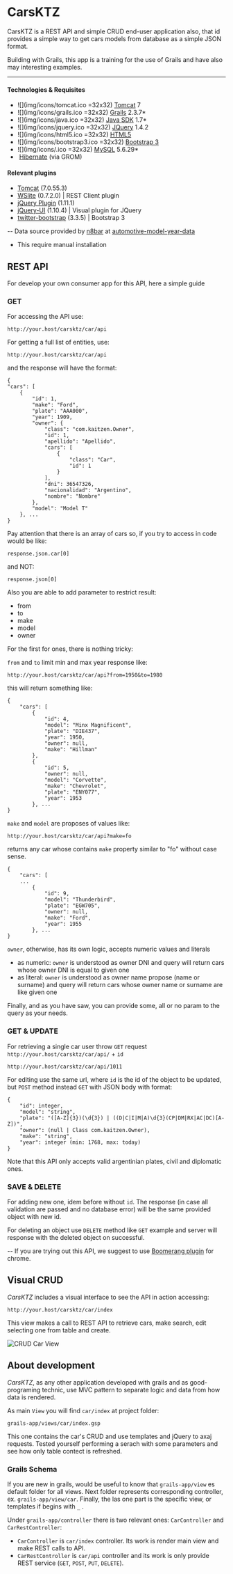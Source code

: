 # CarsKTZ
CarsKTZ is a REST API and simple CRUD end-user application also, that id provides a simple way to get cars models from database as a simple JSON format.

Building with Grails, this app is a training for the use of Grails and have also may interesting examples.

---

#### Technologies & Requisites
- ![](img/icons/tomcat.ico =32x32) [Tomcat]() 7
- ![](img/icons/grails.ico =32x32) [Grails]() 2.3.7*
- ![](img/icons/java.ico =32x32) [Java SDK]() 1.7*
- ![](img/icons/jquery.ico =32x32) [JQuery]() 1.4.2
- ![](img/icons/html5.ico =32x32) [HTML5]()
- ![](img/icons/bootstrap3.ico =32x32) [Bootstrap 3]()
- ![](img/icons/.ico =32x32) [MySQL]() 5.6.29*
- ![]() [Hibernate]() (via GROM)

#### Relevant plugins
- [Tomcat](https://grails.org/plugin/tomcat) (7.0.55.3)
- [WSlite](https://grails.org/plugin/wslite) (0.7.2.0) | REST Client plugin
- [jQuery Plugin](https://grails.org/plugin/jquery) (1.11.1)
- [jQuery-UI](https://grails.org/plugin/jquery-ui) (1.10.4) | Visual plugin for JQuery
- [twitter-bootstrap](https://grails.org/plugin/twitter-bootstrap) (3.3.5) | Bootstrap 3

--
Data source provided by [n8bar](https://github.com/n8barr) at [automotive-model-year-data](https://github.com/n8barr/automotive-model-year-data)
* This require manual installation

## REST API
For develop your own consumer app for this API, here a simple guide

### GET
For accessing the API use:

    http://your.host/carsktz/car/api

For getting a full list of entities, use:

    http://your.host/carsktz/car/api

and the response will have the format:

    {
    "cars": [
        {
            "id": 1,
            "make": "Ford",
            "plate": "AAA000",
            "year": 1909,
            "owner": {
                "class": "com.kaitzen.Owner",
                "id": 1,
                "apellido": "Apellido",
                "cars": [
                    {
                        "class": "Car",
                        "id": 1
                    }
                ],
                "dni": 36547326,
                "nacionalidad": "Argentino",
                "nombre": "Nombre"
            },
            "model": "Model T"
        }, ...
    }

Pay attention that there is an array of cars so, if you try to access in code would be like:

    response.json.car[0]

and NOT:

    response.json[0]

Also you are able to add parameter to restrict result:
- from
- to
- make
- model
- owner

For the first for ones, there is nothing tricky: 

`from` and `to` limit min and max year response like:

    http://your.host/carsktz/car/api?from=1950&to=1980

this will return something like:
    
    {
        "cars": [
            {
                "id": 4,
                "model": "Minx Magnificent",
                "plate": "DIE437",
                "year": 1950,
                "owner": null,
                "make": "Hillman"
            },
            {
                "id": 5,
                "owner": null,
                "model": "Corvette",
                "make": "Chevrolet",
                "plate": "ENY077",
                "year": 1953
            }, ...
    }

`make` and `model` are proposes of values like:

    http://your.host/carsktz/car/api?make=fo

returns any car whose contains `make` property similar to "fo" without case sense. 

    {
        "cars": [
        ...
            {
                "id": 9,
                "model": "Thunderbird",
                "plate": "EGW705",
                "owner": null,
                "make": "Ford",
                "year": 1955
            }, ...
    }

`owner`, otherwise, has its own logic, accepts numeric values and literals
- as numeric: `owner` is understood as owner DNI and query will return cars whose owner DNI is equal to given one
- as literal: `owner` is understood as owner name propose (name or surname) and query will return cars whose owner name or surname are like given one
 
 Finally, and as you have saw, you can provide some, all or no param to the query as your needs.
 
### GET & UPDATE

For retrieving a single car user throw `GET` request `http://your.host/carsktz/car/api/` + `id`

    http://your.host/carsktz/car/api/1011

For editing use the same url, where `id` is the id of the object to be updated, but `POST` method instead `GET` with JSON body with format:

    {
        "id": integer,
        "model": "string",
        "plate": "([A-Z]{3})(\d{3}) | ((D|C|I|M|A)\d{3}(CP|DM|RX|AC|DC)[A-Z])",
        "owner": (null | Class com.kaitzen.Owner),
        "make": "string",
        "year": integer (min: 1768, max: today)
    }

Note that this API only accepts valid argentinian plates, civil and diplomatic ones.

### SAVE & DELETE 

For adding new one, idem before without `id`. The response (in case all validation are passed and no database error) will be the same provided object with new id.

For deleting an object use `DELETE` method like `GET` example and server will response with the deleted object on successful.

--
If you are trying out this API, we suggest to use [Boomerang plugin](https://chrome.google.com/webstore/detail/boomerang-soap-rest-clien/eipdnjedkpcnlmmdfdkgfpljanehloah?utm_source=gmail) for chrome.

## Visual CRUD
*CarsKTZ* includes a visual interface to see the API in action accessing:

    http://your.host/carsktz/car/index

This view makes a call to REST API to retrieve cars, make search, edit selecting one from table and create.

![CRUD Car View](img/car_index.png)

## About development

*CarsKTZ*, as any other application developed with grails and as good-programing technic, use MVC pattern to separate logic and data from how data is rendered.

As main `View` you will find `car/index` at project folder:

    grails-app/views/car/index.gsp

This one contains the car's CRUD and use templates and jQuery to axaj requests. Tested yourself performing a serach with some parameters and see how only table contect is refreshed.

### Grails Schema

If you are new in grails, would be useful to know that `grails-app/view` es default folder for all views. Next folder represents corresponding controller, ex. `grails-app/view/car`. Finally, the las one part is the specific view, or templates if begins with `_` .

Under `grails-app/controller` there is two relevant ones: `CarController` and  `CarRestController`:
- `CarController` is `car/index` controller. Its work is render main view and make REST calls to API.
- `CarRestController` is `car/api` controller and its work is only provide REST service (`GET`, `POST`, `PUT`, `DELETE`).